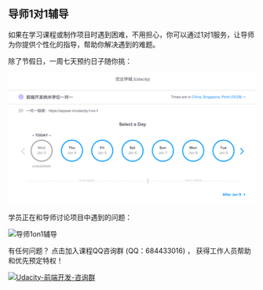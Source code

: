 ## 导师1对1辅导

如果在学习课程或制作项目时遇到困难，不用担心，你可以通过1对1服务，让导师为你提供个性化的指导，帮助你解决遇到的难题。

除了节假日，一周七天预约日子随你挑：

![预约1on1](calendly.png)

学员正在和导师讨论项目中遇到的问题：



![导师1on1辅导](https://s3.cn-north-1.amazonaws.com.cn/u-img/a5bdacd8-8d4a-45b4-a6c6-a197598bfb74)





有任何问题？ 点击加入课程QQ咨询群 (QQ：684433016) ， 获得工作人员帮助和优先预定特权！

[![Udacity-前端开发-咨询群](https://pub.idqqimg.com/wpa/images/group.png)](http://shang.qq.com/wpa/qunwpa?idkey=d798833f114f51d338c2c576b5d140deb4a90672a6e70491b034ce3a916d9c89)